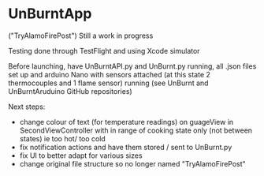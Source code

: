 # UnBurntApp
("TryAlamoFirePost")
Still a work in progress

Testing done through TestFlight and using Xcode simulator

Before launching, have UnBurntAPI.py and UnBurnt.py running, all .json files set up and arduino Nano with sensors attached (at this state 2 thermocouples and 1 flame sensor) running (see UnBurnt and UnBurntAruduino GitHub repositories) 

Next steps:
- change colour of text (for temperature readings) on guageView in SecondViewController with in range of cooking state only (not between states) ie too hot/ too cold
- fix notification actions and have them stored / sent to UnBurnt.py
- fix UI to better adapt for various sizes 
- change original file structure so no longer named "TryAlamoFirePost"
